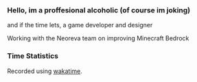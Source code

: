 ### Hello, im a proffesional alcoholic (of course im joking)
and if the time lets, a game developer and designer

Working with the Neoreva team on improving Minecraft Bedrock

### Time Statistics
Recorded using [wakatime](https://wakatime.com).

<!--START_SECTION:waka-->

<!--END_SECTION:waka-->
